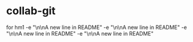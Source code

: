# collab-git
for hm1
-e "\n\nA new line in README" 
-e "\n\nA new line in README" 
-e "\n\nA new line in README" 
-e "\n\nA new line in README" 

